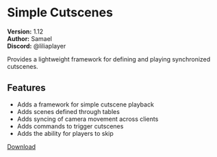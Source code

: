 # Simple Cutscenes

**Version:** 1.12  
**Author:** Samael  
**Discord:** @liliaplayer  

Provides a lightweight framework for defining and playing synchronized cutscenes.

## Features

- Adds a framework for simple cutscene playback
- Adds scenes defined through tables
- Adds syncing of camera movement across clients
- Adds commands to trigger cutscenes
- Adds the ability for players to skip

[Download](https://github.com/LiliaFramework/Modules/raw/refs/heads/gh-pages/cutscenes.zip)
